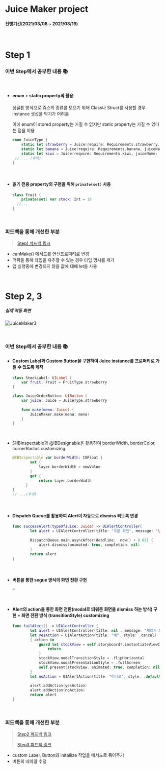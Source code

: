 
# Juice Maker project

#### 진행기간(2021/03/08 ~ 2021/03/19)

<br/> 

# Step 1

### 이번 Step에서 공부한 내용 📚

<br/>

- #### enum + static property의 활용

  싱글톤 방식으로 쥬스의 종류를 모으기 위해 Class나 Struct를 사용할 경우 instance 생성을 막기가 어려움
  
  이에 enum이 stored property는 가질 수 없지만 static property는 가질 수 있다는 점을 이용
  
  ```swift
  enum JuiceType {
      static let strawberry = Juice(require: Requirements.strawberry, juiceName: "딸기쥬스")
      static let banana = Juice(require: Requirements.banana, juiceName: "바나나쥬스")
      static let kiwi = Juice(require: Requirements.kiwi, juiceName: "키위쥬스")
   // ... (후략)
  }
  ```
  
  <br/>
  
- #### 읽기 전용 property의 구현을 위해 `private(set)` 사용

  ```swift
  class Fruit {
      private(set) var stock: Int = 10
    //...
  }
  ```


<br/>

### 피드백을 통해 개선한 부분

> [Step1 피드백 링크](https://github.com/yagom-academy/ios-juice-maker/pull/37)

- canMake() 메서드를 연산프로퍼티로 변경 
- 맥락을 통해 타입을 유추할 수 있는 경우 타입 명시를 제거
- 앱 실행중에 변경되지 않을 값에 대해 let을 사용

<br/> 

# Step 2, 3

##### **실제 작동 화면**

![JuiceMaker3](https://user-images.githubusercontent.com/67148595/111567574-8a71bb00-87e2-11eb-9a03-58de68681e99.gif)



<br/> 

### 이번 Step에서 공부한 내용 📚

- #### Custom Label과 Custom Button을 구현하여 Juice instance를 프로퍼티로 가질 수 있도록 제작

  ```swift
  class StockLabel: UILabel {
      var fruit: Fruit = FruitType.strawberry
  }
  
  class JuiceOrderButton: UIButton {
      var juice: Juice = JuiceType.strawberry
      
      func make(menu: Juice) {
          JuiceMaker.make(menu: menu)
      }
  }
  ```



<br/> 

- @IBInspectable과 @IBDesignable을 활용하여 borderWidth, borderColor, cornerRadius customizing

  ```swift
  @IBInspectable var borderWidth: CGFloat {
          set {
              layer.borderWidth = newValue
          }
          get {
              return layer.borderWidth
        }
  }
  // ...(후략)
  ```



<br/> 

- #### Dispatch Queue를 활용하여 Alert이 자동으로 dismiss 되도록 변경

  ```swift
  func successAlert(typeOfJuice: Juice) -> UIAlertController{
          let alert = UIAlertController(title: "주문 확인", message: "\(typeOfJuice.name) 나왔습니다! 맛있게 드세요!", preferredStyle: .alert)
          
          DispatchQueue.main.asyncAfter(deadline: .now() + 0.85) {
              alert.dismiss(animated: true, completion: nil)
          }
          return alert
  }
  ```



<br/> 

- #### 버튼을 통한 segue 방식의 화면 전환 구현

  <img src="../../assets/Project%20Review/JuiceMaker/1.png" alt="1" style="zoom: 33%;" />



<br/> 

- #### Alert의 action을 통한 화면 전환(modal로 띄워준 화면을 dismiss 하는 방식) 구현 + 화면 전환 방식 (transitionStyle) customizing

  ```swift
  func failAlert() -> UIAlertController {
          let alert = UIAlertController(title: nil , message: "재료가 모자라요 재고를 수정할까요?", preferredStyle: .alert)
          let yesAction = UIAlertAction(title: "예", style: .cancel)
          { action in
              guard let stockView = self.storyboard?.instantiateViewController(withIdentifier: "StockViewController") else {
                  return
              }
              stockView.modalTransitionStyle = .flipHorizontal
              stockView.modalPresentationStyle = .fullScreen
              self.present(stockView, animated: true, completion: nil)
          }
          let noAction = UIAlertAction(title: "아니오", style: .default)
          
          alert.addAction(yesAction)
          alert.addAction(noAction)
          return alert
  }
  ```



<br/> 

### 피드백을 통해 개선한 부분

> [Step2 피드백 링크](https://github.com/yagom-academy/ios-juice-maker/pull/51)
>
> [Step3 피드백 링크](https://github.com/yagom-academy/ios-juice-maker/pull/53)

- custom Label, Button의 initailize 작업을 메서드로 묶어주기
- 버튼의 네이밍 수정






